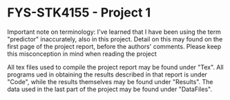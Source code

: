 # FYS-STK4155 - Project 1
Important note on terminology:
I've learned that I have been using the term "predictor" inaccurately, also in this project. Detail on this may found on the first page of the project report, before the authors' comments. Please keep this misconception in mind when reading the project


All tex files used to compile the project report may be found under "Tex". All programs ued in obtaining the results described in that report is under "Code", while the results themselves may be found under "Results". The data used in the last part of the project may be found under "DataFiles".
